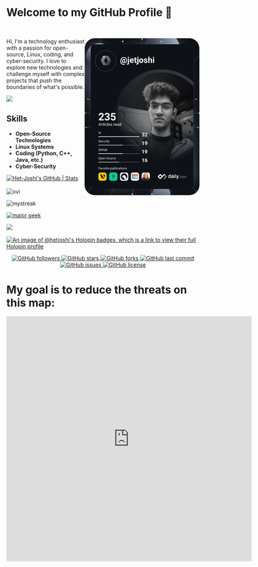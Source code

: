 # Welcome to my GitHub Profile 👋
<br>



<a href="https://app.daily.dev/jetjoshi" target="_blank"><img src="https://github.com/Het-Joshi/Het-Joshi/blob/main/devcard.svg" width="300" align="right" alt="Het Joshi's Dev Card"/></a>

Hi, I'm a technology enthusiast with a passion for open-source, Linux, coding, and cyber-security. I love to explore new technologies and challenge myself with complex projects that push the boundaries of what's possible.

![](https://komarev.com/ghpvc/?username=Het-Joshi)

## Skills
- **Open-Source Technologies**
- **Linux Systems**
- **Coding (Python, C++, Java, etc.)**
- **Cyber-Security**

[![Het-Joshi's GitHub | Stats](https://stats.quine.sh/Het-Joshi/github?theme=dark)](https://quine.sh?utm_source=widgets&utm_campaign=Het-Joshi)
<br>
<br>
<img src="https://github-readme-stats.vercel.app/api/top-langs?username=Het-Joshi&show_icons=true&locale=en&layout=compact&theme=tokyonight" alt="ovi" align="center" margin= 4px/>

<img src="https://github-readme-streak-stats.herokuapp.com/?user=Het-Joshi&theme=tokyonight" alt="mystreak"/>

<a href="http://www.innergeek.us"><img src="http://www.innergeek.us/grafix/avatars/majorgeek.gif" alt="major geek" border="0"></a>

<img src="https://github-profile-trophy.vercel.app/?username=Het-Joshi&theme=tokyonight" />

[![An image of @hetjoshi's Holopin badges, which is a link to view their full Holopin profile](https://holopin.me/hetjoshi)](https://holopin.io/@hetjoshi)

<p align="center">
  <a href="#">
    <img src="https://img.shields.io/github/followers/Het-Joshi?style=social"
         alt="GitHub followers">
  </a>
  <a href="#">
    <img src="https://img.shields.io/github/stars/Het-Joshi/blog?style=social"
         alt="GitHub stars">
  </a>
  <a href="#">
    <img src="https://img.shields.io/github/forks/Het-Joshi/blog?style=social"
         alt="GitHub forks">
  </a>
  <a href="#">
    <img src="https://img.shields.io/github/last-commit/Het-Joshi/blog?style=flat"
         alt="GitHub last commit">
  </a>
  <a href="#">
    <img src="https://img.shields.io/github/issues/Het-Joshi/blog?style=flat"
         alt="GitHub issues">
  </a>
  <a href="#">
    <img src="https://img.shields.io/github/license/Het-Joshi/blog?style=flat"
         alt="GitHub license">
  </a>
</p>

# My goal is to reduce the threats on this map:

<iframe width="640" height="640" src="https://cybermap.kaspersky.com/en/widget/dynamic/dark" frameborder="0">

## Follow Me

- [LinkedIn](https://www.linkedin.com/in/het-joshi)
- [Twitter](https://twitter.com/jetjoshi)
- [Blog](https://het-joshi.github.io/blog/)
